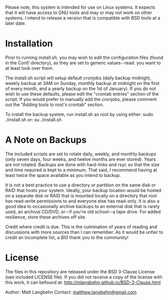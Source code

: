 Please note, this system is intended for use on Linux systems. It expects that it will have access to GNU tools and may or may not work on other systems. I intend to release a version that is compatible with BSD tools at a later date.

Installation
====================

Prior to running install.sh, you may wish to edit the configuration files (found in the Conf/ directory), as they are set to generic values--read: you want to at least look over them.

The install.sh script will setup default cronjobs (daily backup midnight, weekly backup at 3AM on Sunday, monthly backup at midnight on the first of every month, and a yearly backup on the 1st of January). If you do not wish to use these defaults, please edit the "crontab entries" section of the script. If you would prefer to manually add the cronjobs, please comment out the "Adding tools to root's crontab" section.

To install the backup system, run install.sh as root by using either:
sudo ./install.sh
or:
su
./install.sh

A Note on Backups
====================

The included scripts are set to rotate daily, weekly, and monthly backups (only seven days, four weeks, and twelve months are ever stored). Years are not rotated. Backups are done with hard-links and rsyc so that the size and time required is kept to a minimum. That said, I recommend having at least twice the space available as you intend to backup.

It is not a best practice to use a directory or partition on the same disk or RAID that hosts your system. Ideally, your backup location would be hosted on a separate disk or RAID that is mounted locally on a directory that root has read-write permissions to and everyone else has read-only. It is also a good idea to occasionally archive backups to an external disk that is rarely used, an archival CD/DVD, or--if you're old school--a tape drive. For added resilience, store these archives off site.

Credit where credit is due. This is the culmination of years of reading and discussions with more sources than I can remember. As it would be unfair to credit an incomplete list, a *BIG* thank you to the community!


License
====================

The files in this repository are released under the BSD 3-Clause License (see included LICENSE file). If you did not receive a copy of the license with this work, it can befound at: http://mlangbehn.github.io/BSD-3-Clause.html

Author: Matt Langbehn
Contact: matthew.langbehn@gmail.com

